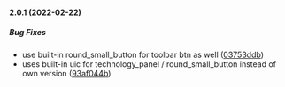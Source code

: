 #### 2.0.1 (2022-02-22)

##### Bug Fixes

*  use built-in round_small_button for toolbar btn as well ([03753ddb](https://github.com/mklabs/tw-wh2-devtool/commit/03753ddbba6ebaae465fd7f1706d491a83c30919))
*  uses built-in uic for technology_panel / round_small_button instead of own version ([93af044b](https://github.com/mklabs/tw-wh2-devtool/commit/93af044b35d4a55195a7c3036dffb90da021a47e))

